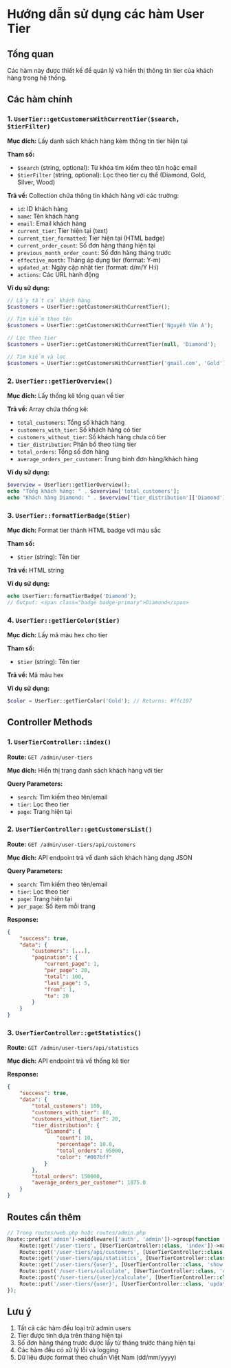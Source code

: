# Hướng dẫn sử dụng các hàm User Tier

## Tổng quan

Các hàm này được thiết kế để quản lý và hiển thị thông tin tier của khách hàng trong hệ thống.

## Các hàm chính

### 1. `UserTier::getCustomersWithCurrentTier($search, $tierFilter)`

**Mục đích:** Lấy danh sách khách hàng kèm thông tin tier hiện tại

**Tham số:**

-   `$search` (string, optional): Từ khóa tìm kiếm theo tên hoặc email
-   `$tierFilter` (string, optional): Lọc theo tier cụ thể (Diamond, Gold, Silver, Wood)

**Trả về:** Collection chứa thông tin khách hàng với các trường:

-   `id`: ID khách hàng
-   `name`: Tên khách hàng
-   `email`: Email khách hàng
-   `current_tier`: Tier hiện tại (text)
-   `current_tier_formatted`: Tier hiện tại (HTML badge)
-   `current_order_count`: Số đơn hàng tháng hiện tại
-   `previous_month_order_count`: Số đơn hàng tháng trước
-   `effective_month`: Tháng áp dụng tier (format: Y-m)
-   `updated_at`: Ngày cập nhật tier (format: d/m/Y H:i)
-   `actions`: Các URL hành động

**Ví dụ sử dụng:**

```php
// Lấy tất cả khách hàng
$customers = UserTier::getCustomersWithCurrentTier();

// Tìm kiếm theo tên
$customers = UserTier::getCustomersWithCurrentTier('Nguyễn Văn A');

// Lọc theo tier
$customers = UserTier::getCustomersWithCurrentTier(null, 'Diamond');

// Tìm kiếm và lọc
$customers = UserTier::getCustomersWithCurrentTier('gmail.com', 'Gold');
```

### 2. `UserTier::getTierOverview()`

**Mục đích:** Lấy thống kê tổng quan về tier

**Trả về:** Array chứa thống kê:

-   `total_customers`: Tổng số khách hàng
-   `customers_with_tier`: Số khách hàng có tier
-   `customers_without_tier`: Số khách hàng chưa có tier
-   `tier_distribution`: Phân bố theo từng tier
-   `total_orders`: Tổng số đơn hàng
-   `average_orders_per_customer`: Trung bình đơn hàng/khách hàng

**Ví dụ sử dụng:**

```php
$overview = UserTier::getTierOverview();
echo "Tổng khách hàng: " . $overview['total_customers'];
echo "Khách hàng Diamond: " . $overview['tier_distribution']['Diamond']['count'];
```

### 3. `UserTier::formatTierBadge($tier)`

**Mục đích:** Format tier thành HTML badge với màu sắc

**Tham số:**

-   `$tier` (string): Tên tier

**Trả về:** HTML string

**Ví dụ sử dụng:**

```php
echo UserTier::formatTierBadge('Diamond');
// Output: <span class="badge badge-primary">Diamond</span>
```

### 4. `UserTier::getTierColor($tier)`

**Mục đích:** Lấy mã màu hex cho tier

**Tham số:**

-   `$tier` (string): Tên tier

**Trả về:** Mã màu hex

**Ví dụ sử dụng:**

```php
$color = UserTier::getTierColor('Gold'); // Returns: #ffc107
```

## Controller Methods

### 1. `UserTierController::index()`

**Route:** `GET /admin/user-tiers`

**Mục đích:** Hiển thị trang danh sách khách hàng với tier

**Query Parameters:**

-   `search`: Tìm kiếm theo tên/email
-   `tier`: Lọc theo tier
-   `page`: Trang hiện tại

### 2. `UserTierController::getCustomersList()`

**Route:** `GET /admin/user-tiers/api/customers`

**Mục đích:** API endpoint trả về danh sách khách hàng dạng JSON

**Query Parameters:**

-   `search`: Tìm kiếm theo tên/email
-   `tier`: Lọc theo tier
-   `page`: Trang hiện tại
-   `per_page`: Số item mỗi trang

**Response:**

```json
{
    "success": true,
    "data": {
        "customers": [...],
        "pagination": {
            "current_page": 1,
            "per_page": 20,
            "total": 100,
            "last_page": 5,
            "from": 1,
            "to": 20
        }
    }
}
```

### 3. `UserTierController::getStatistics()`

**Route:** `GET /admin/user-tiers/api/statistics`

**Mục đích:** API endpoint trả về thống kê tier

**Response:**

```json
{
    "success": true,
    "data": {
        "total_customers": 100,
        "customers_with_tier": 80,
        "customers_without_tier": 20,
        "tier_distribution": {
            "Diamond": {
                "count": 10,
                "percentage": 10.0,
                "total_orders": 95000,
                "color": "#007bff"
            }
        },
        "total_orders": 150000,
        "average_orders_per_customer": 1875.0
    }
}
```

## Routes cần thêm

```php
// Trong routes/web.php hoặc routes/admin.php
Route::prefix('admin')->middleware(['auth', 'admin'])->group(function () {
    Route::get('/user-tiers', [UserTierController::class, 'index'])->name('admin.user-tiers.index');
    Route::get('/user-tiers/api/customers', [UserTierController::class, 'getCustomersList'])->name('admin.user-tiers.api.customers');
    Route::get('/user-tiers/api/statistics', [UserTierController::class, 'getStatistics'])->name('admin.user-tiers.api.statistics');
    Route::get('/user-tiers/{user}', [UserTierController::class, 'show'])->name('admin.user-tiers.show');
    Route::post('/user-tiers/calculate', [UserTierController::class, 'calculateTiers'])->name('admin.user-tiers.calculate');
    Route::post('/user-tiers/{user}/calculate', [UserTierController::class, 'calculateTierForUser'])->name('admin.user-tiers.calculate-for-user');
    Route::put('/user-tiers/{user}', [UserTierController::class, 'updateTier'])->name('admin.user-tiers.update');
});
```

## Lưu ý

1. Tất cả các hàm đều loại trừ admin users
2. Tier được tính dựa trên tháng hiện tại
3. Số đơn hàng tháng trước được lấy từ tháng trước tháng hiện tại
4. Các hàm đều có xử lý lỗi và logging
5. Dữ liệu được format theo chuẩn Việt Nam (dd/mm/yyyy)
